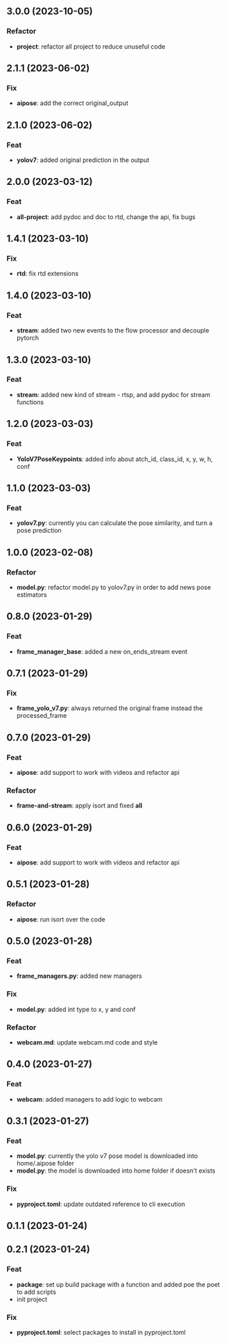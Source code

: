 ## 3.0.0 (2023-10-05)

### Refactor

- **project**: refactor all project to reduce unuseful code

## 2.1.1 (2023-06-02)

### Fix

- **aipose**: add the correct original_output

## 2.1.0 (2023-06-02)

### Feat

- **yolov7**: added original prediction in the output

## 2.0.0 (2023-03-12)

### Feat

- **all-project**: add pydoc and doc to rtd, change the api, fix bugs

## 1.4.1 (2023-03-10)

### Fix

- **rtd**: fix rtd extensions

## 1.4.0 (2023-03-10)

### Feat

- **stream**: added two new events to the flow processor and decouple pytorch

## 1.3.0 (2023-03-10)

### Feat

- **stream**: added new kind of stream - rtsp, and add pydoc for stream functions

## 1.2.0 (2023-03-03)

### Feat

- **YoloV7PoseKeypoints**: added info about atch_id, class_id, x, y, w, h, conf

## 1.1.0 (2023-03-03)

### Feat

- **yolov7.py**: currently you can calculate the pose similarity, and turn a pose prediction

## 1.0.0 (2023-02-08)

### Refactor

- **model.py**: refactor model.py to yolov7.py in order to add news pose estimators

## 0.8.0 (2023-01-29)

### Feat

- **frame_manager_base**: added a new on_ends_stream event

## 0.7.1 (2023-01-29)

### Fix

- **frame_yolo_v7.py**: always returned the original frame instead the processed_frame

## 0.7.0 (2023-01-29)

### Feat

- **aipose**: add support to work with videos and refactor api

### Refactor

- **frame-and-stream**: apply isort and fixed __all__

## 0.6.0 (2023-01-29)

### Feat

- **aipose**: add support to work with videos and refactor api

## 0.5.1 (2023-01-28)

### Refactor

- **aipose**: run isort over the code

## 0.5.0 (2023-01-28)

### Feat

- **frame_managers.py**: added new managers

### Fix

- **model.py**: added int type to x, y and conf

### Refactor

- **webcam.md**: update webcam.md code and style

## 0.4.0 (2023-01-27)

### Feat

- **webcam**: added managers to add logic to webcam

## 0.3.1 (2023-01-27)

### Feat

- **model.py**: currently the yolo v7 pose model is downloaded into home/.aipose folder
- **model.py**: the model is downloaded into home folder if doesn't exists

### Fix

- **pyproject.toml**: update outdated reference to cli execution

## 0.1.1 (2023-01-24)

## 0.2.1 (2023-01-24)

### Feat

- **package**: set up build package with a function and added poe the poet to add scripts
- init project

### Fix

- **pyproject.toml**: select packages to install in pyproject.toml
